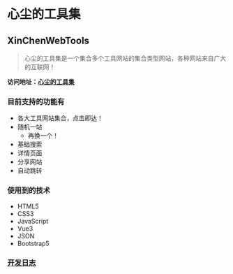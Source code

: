 # 心尘的工具集
## XinChenWebTools

> 心尘的工具集是一个集合多个工具网站的集合类型网站，各种网站来自广大的互联网！

**访问地址：[心尘的工具集](https://my.wulvxinchen.cn/tools/)**

### 目前支持的功能有
+ 各大工具网站集合，点击即达！
+ 随机一站
	+ 再换一个！
+ 基础搜索
+ 详情页面
+ 分享网站
+ 自动跳转

### 使用到的技术
+ HTML5
+ CSS3
+ JavaScript
+ Vue3
+ JSON
+ Bootstrap5

### [开发日志](./Log.md)

